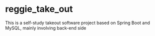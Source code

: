 # reggie_take_out
This is a self-study  takeout software project based on Spring Boot and MySQL, mainly involving back-end side
